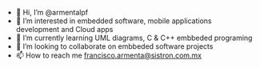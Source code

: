 - 👋 Hi, I’m @armentalpf
- 👀 I’m interested in embedded software, mobile applications development and Cloud apps
- 🌱 I’m currently learning UML diagrams, C & C++ embbeded programing
- 💞️ I’m looking to collaborate on embbeded software projects
- 📫 How to reach me francisco.armenta@sistron.com.mx

<!---
armentalpf/armentalpf is a ✨ special ✨ repository because its `README.md` (this file) appears on your GitHub profile.
You can click the Preview link to take a look at your changes.
--->
